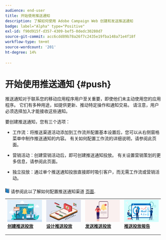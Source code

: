 ```yaml
---
audience: end-user
title: 开始使用推送通知
description: 了解如何使用 Adobe Campaign Web 创建和发送推送通知
badge: label="Alpha" type="Positive"
exl-id: f90d915f-d357-4309-bef5-0dedc30280d7
source-git-commit: acc6cdd89b78a26f7c2435e19fba148a71e4f18f
workflow-type: tm+mt
source-wordcount: '201'
ht-degree: 14%

---
```


# 开始使用推送通知 {#push}

推送通知对于联系您的移动应用程序用户至关重要，即使他们未主动使用您的应用程序。 它们有多种用途，如提供更新、推动特定操作和通知交易。 请注意，用户必须选择加入才能接收这些通知。

要创建推送通知，您有三个选项：

* 工作流：将推送渠道活动添加到工作流并配置基本设置后，您可以从右侧窗格菜单中制作推送通知的内容。 有关如何配置工作流的详细说明，请参阅此页面。

* 营销活动：创建营销活动后，即可创建推送通知投放。 有关设置营销策划的更多信息，请参阅此页面。

* 独立投放：通过单个推送通知投放直接即时吸引客户，而无需工作流或营销活动。

![](../assets/do-not-localize/book.png) 请参阅此以了解如何配置推送通知渠道 [页面](https://experienceleague.adobe.com/docs/campaign/campaign-v8/campaigns/send/push.html).

<table style="table-layout:fixed"><tr style="border: 0;">
<td>
<a href="create-push.md">
<img alt="商机" src="assets/do-not-localize/push_create.jpeg">
</a>
<div><a href="create-push.md"><strong>创建推送投放</strong>
</div>
<p>
</td>
<td>
<a href="content-push.md">
<img alt="不常见" src="assets/do-not-localize/push_design.jpeg">
</a>
<div>
<a href="content-push.md"><strong>设计推送投放<strong></strong></a>
</div>
<p></td>
<td>
<a href="send-push.md">
<img alt="验证" src="assets/do-not-localize/push_send.jpeg">
</a>
<div>
<a href="send-push.md"><strong>发送推送投放</strong></a>
</div>
<p>
</td>
<td>
<a href="send-push.md">
<img alt="验证" src="assets/do-not-localize/push_report.jpeg">
</a>
<div>
<a href="send-push.md"><strong>推送投放报告</strong></a>
</div>
<p>
</td>
</tr></table>
